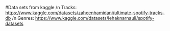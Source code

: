 #Data sets from kaggle /n
Tracks: https://www.kaggle.com/datasets/zaheenhamidani/ultimate-spotify-tracks-db /n
Genres: https://www.kaggle.com/datasets/lehaknarnauli/spotify-datasets
